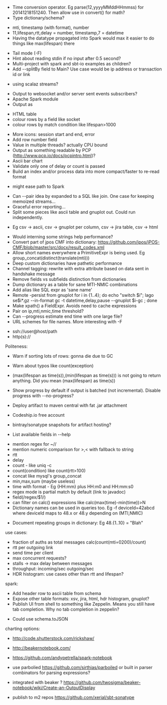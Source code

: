 * Time conversion operator. Eg parse(12,yyyyMMddHHmmss) for 20141218151240. Then allow use in convert() for math?
* Type dictionary/schema?
 - mti, timestamp (with format), number
 - 11,lifespan,rtt,delay = number, timestamp,7 = datetime
 - Having the datatype propagated into Spark would max it easier to do things like max(lifespan) there
* Tail mode (-F)
* Hint about reading stdin if no input after 0.5 second?
* Multi-project with spark and sbt-io examples as children?
* Add --splitBy field to Main? Use case would be ip address or transaction id or link
 - using scalaz streams?
* Output to websocket and/or server sent events subscribers?
* Apache Spark module
* Output as
 - HTML table
  - colour rows by a field like socket
  - colour rows by match condition like lifespan>1000
* More icons: session start and end, error
* Add row number field
* Value in multiple threads? actually CPU bound
* Output as something readable by PCP (http://www.pcp.io/docs/pcpintro.html)?
* Ascii bar chart
* Validate only one of delay or count is passed
* Build an index and/or process data into more compact/faster to re-read format
 - might ease path to Spark
* Can --pair idea by expanded to a SQL like join. One case for keeping memoized streams...
* Graceful error reporting...
* Split some pieces like ascii table and gnuplot out. Could run independently.
 - Eg csv -> ascii, csv -> gnuplot per column, csv -> jira table, csv -> html
* Would interning some strings help performance?
* Convert part of jpos CMF into dictionary: https://github.com/jpos/jPOS-CMF/blob/master/src/docx/result_codes.xml
* Allow short names everywhere a PrimitiveExpr is being used. Eg
 group_concat(distinct(translate(mti)))
* Deep custom dictionaries have pathetic performance
* Channel tagging: rewrite <log> with extra attribute based on data sent in handshake message
* Remove fields vs subfields distinction from dictionaries
* Dump dictionary as a table for sane MTI-NMIC combinations
* Add alias like SQL expr as 'sane name'
* Remote -persist from gnuplot
 for i in {1..4}; do echo "switch $i"; lago se$i*.gz --in-format gc -t datetime,delay,pause --gnuplot $i-gc ; done
* Make xpath() a FieldExpr. Avoids need to cache expressions
* Pair on ip,mti,nmic,time threshold?
* Can --progress estimate end time with one large file?
* URL schemes for file names. More interesting with -F
 - ssh://user@host/path
 - http(s)://

Politeness:
* Warn if sorting lots of rows: gonna die due to GC
* Warn about typos like count(exception)
* (max(lifespan as time(s)),(min(lifespan as time(s))) is not going to return anything. Did you mean (max(lifespan) as time(s))
* Show progress by default if output is batched (not incremental). Disable progress with --no-progress?

* Deploy artifact to maven central with fat .jar attachment
* Codeship.io free account
* bintray/sonatype snapshots for artifact hosting?
* List available fields in --help
 - mention regex for ~//
 - mention numeric comparison for >,< with fallback to string
 - rtt
 - delay
 - count - like uniq -c
 - count(condition) like count(rtt>100)
 - concat like mysql's group_concat
 - min,max,sum (maybe useless)
 - time with format - Eg {HH:mm} plus HH:m0 and HH:mm:s0
 - regex mode is partial match by default (link to javadoc)
 - field(/regex/$1/)
 - can filter on calc() expressions like calc(max(time)-min(time))>N
 - Dictionary names can be used in queries too. Eg -f deviceId=42abcd where deviceId maps to 48.x or 48.y depending on (MTI,NMIC)
* Document repeating groups in dictionary: Eg 48.{1..10} = "Blah"

use cases:
* fraction of auths as total messages calc(count(mti=0200)/count)
* rtt per outgoing link
* send time per client
* max concurrent requests?
* stalls -> max delay between messages
* throughput: incoming/sec outgoing/sec
* HDR histogram: use cases other than rtt and lifespan?

spark:
* Add header row to ascii table from schema
* Expose other table formats: xsv, jira, html, hdr histogram, gnuplot?
* Publish UI from shell to something like Zeppelin. Means you still have tab completion. Why no tab completion in zeppelin?
 - Could use schema.toJSON

charting options:
* http://code.shutterstock.com/rickshaw/
* http://beakernotebook.com/
* https://github.com/andypetrella/spark-notebook

* use parbolied https://github.com/sirthias/parboiled or built in parser combinators for parsing expressions?
* integrated with beaker ? https://github.com/twosigma/beaker-notebook/wiki/Create-an-OutputDisplay
* publish to m2 repos https://github.com/xerial/sbt-sonatype
